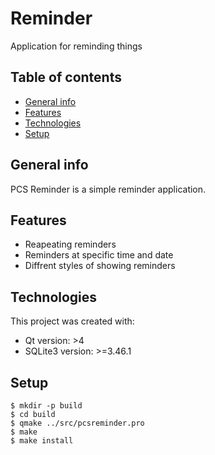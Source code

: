 # Reminder

Application for reminding things

## Table of contents

* [General info](#general-info)
* [Features](#features)
* [Technologies](#technologies)
* [Setup](#setup)

## General info

PCS Reminder is a simple reminder application.

## Features

* Reapeating reminders
* Reminders at specific time and date
* Diffrent styles of showing reminders

## Technologies

This project was created with:

* Qt version: >4
* SQLite3 version: >=3.46.1

## Setup

```
$ mkdir -p build
$ cd build
$ qmake ../src/pcsreminder.pro
$ make
$ make install
```
